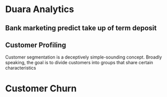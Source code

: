 # Duara Analytics

## Bank marketing predict take up of term deposit

## Customer Profiling
Customer segmentation is a deceptively simple-sounding concept. Broadly speaking, the goal is to divide customers into groups that share certain characteristics

# Customer Churn
## 
